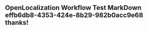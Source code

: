 <properties
ms.topic="hero-topic1"
ms.test1="hero-topic"
ms.test2="test"/>

## OpenLocalization Workflow Test MarkDown effb6db8-4353-424e-8b29-982b0acc9e68 thanks!
